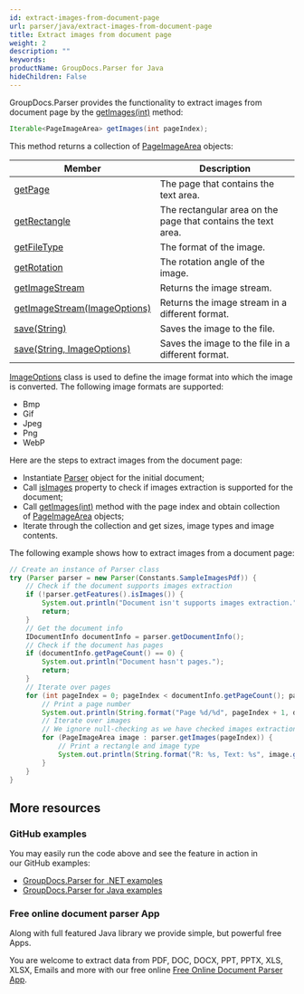 ```yaml
---
id: extract-images-from-document-page
url: parser/java/extract-images-from-document-page
title: Extract images from document page
weight: 2
description: ""
keywords: 
productName: GroupDocs.Parser for Java
hideChildren: False
---
```

GroupDocs.Parser provides the functionality to extract images from document page by the [getImages(int)](https://apireference.groupdocs.com/java/parser/com.groupdocs.parser/Parser#getImages(int)) method:

```java
Iterable<PageImageArea> getImages(int pageIndex);
```

This method returns a collection of [PageImageArea](https://apireference.groupdocs.com/java/parser/com.groupdocs.parser.data/PageImageArea) objects:

| Member | Description |
| --- | --- |
| [getPage](https://apireference.groupdocs.com/java/parser/com.groupdocs.parser.data/PageArea#getPage()) | The page that contains the text area. |
| [getRectangle](https://apireference.groupdocs.com/java/parser/com.groupdocs.parser.data/PageArea#getRectangle()) | The rectangular area on the page that contains the text area. |
| [getFileType](https://apireference.groupdocs.com/java/parser/com.groupdocs.parser.data/PageImageArea#getFileType()) | The format of the image. |
| [getRotation](https://apireference.groupdocs.com/java/parser/com.groupdocs.parser.data/PageImageArea#getRotation()) | The rotation angle of the image. |
| [getImageStream](https://apireference.groupdocs.com/java/parser/com.groupdocs.parser.data/PageImageArea#getImageStream()) | Returns the image stream. |
| [getImageStream(ImageOptions)](https://apireference.groupdocs.com/java/parser/com.groupdocs.parser.data/PageImageArea#getImageStream(com.groupdocs.parser.options.ImageOptions)) | Returns the image stream in a different format. |
| [save(String)](https://apireference.groupdocs.com/java/parser/com.groupdocs.parser.data/PageImageArea#save(java.lang.String)) | Saves the image to the file. |
| [save(String, ImageOptions)](https://apireference.groupdocs.com/java/parser/com.groupdocs.parser.data/PageImageArea#save(java.lang.String,%20com.groupdocs.parser.options.ImageOptions)) | Saves the image to the file in a different format. |

[ImageOptions](https://apireference.groupdocs.com/java/parser/com.groupdocs.parser.options/ImageOptions) class is used to define the image format into which the image is converted. The following image formats are supported:

*   Bmp
*   Gif
*   Jpeg
*   Png
*   WebP

Here are the steps to extract images from the document page:

*   Instantiate [Parser](https://apireference.groupdocs.com/java/parser/com.groupdocs.parser/Parser) object for the initial document;
*   Call [isImages](https://apireference.groupdocs.com/java/parser/com.groupdocs.parser.options/Features#isImages())  property to check if images extraction is supported for the document;
*   Call [getImages(int)](https://apireference.groupdocs.com/java/parser/com.groupdocs.parser/Parser#getImages(int)) method with the page index and obtain collection of [PageImageArea](https://apireference.groupdocs.com/java/parser/com.groupdocs.parser.data/PageImageArea) objects;
*   Iterate through the collection and get sizes, image types and image contents.

The following example shows how to extract images from a document page:

```java
// Create an instance of Parser class
try (Parser parser = new Parser(Constants.SampleImagesPdf)) {
    // Check if the document supports images extraction
    if (!parser.getFeatures().isImages()) {
        System.out.println("Document isn't supports images extraction.");
        return;
    }
    // Get the document info
    IDocumentInfo documentInfo = parser.getDocumentInfo();
    // Check if the document has pages
    if (documentInfo.getPageCount() == 0) {
        System.out.println("Document hasn't pages.");
        return;
    }
    // Iterate over pages
    for (int pageIndex = 0; pageIndex < documentInfo.getPageCount(); pageIndex++) {
        // Print a page number
        System.out.println(String.format("Page %d/%d", pageIndex + 1, documentInfo.getPageCount()));
        // Iterate over images
        // We ignore null-checking as we have checked images extraction feature support earlier
        for (PageImageArea image : parser.getImages(pageIndex)) {
            // Print a rectangle and image type
            System.out.println(String.format("R: %s, Text: %s", image.getRectangle(), image.getFileType()));
        }
    }
}
```

## More resources

### GitHub examples

You may easily run the code above and see the feature in action in our GitHub examples:

*   [GroupDocs.Parser for .NET examples](https://github.com/groupdocs-parser/GroupDocs.Parser-for-.NET)    
*   [GroupDocs.Parser for Java examples](https://github.com/groupdocs-parser/GroupDocs.Parser-for-Java)    

### Free online document parser App

Along with full featured Java library we provide simple, but powerful free Apps.

You are welcome to extract data from PDF, DOC, DOCX, PPT, PPTX, XLS, XLSX, Emails and more with our free online [Free Online Document Parser App](https://products.groupdocs.app/parser).